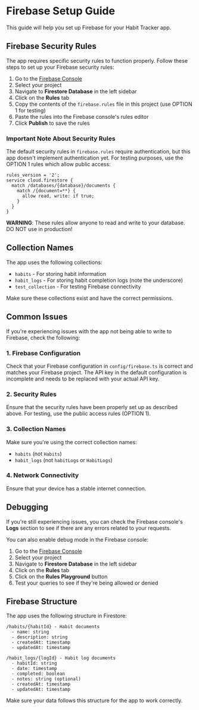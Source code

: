 # Firebase Setup Guide

This guide will help you set up Firebase for your Habit Tracker app.

## Firebase Security Rules

The app requires specific security rules to function properly. Follow these steps to set up your Firebase security rules:

1. Go to the [Firebase Console](https://console.firebase.google.com/)
2. Select your project
3. Navigate to **Firestore Database** in the left sidebar
4. Click on the **Rules** tab
5. Copy the contents of the `firebase.rules` file in this project (use OPTION 1 for testing)
6. Paste the rules into the Firebase console's rules editor
7. Click **Publish** to save the rules

### Important Note About Security Rules

The default security rules in `firebase.rules` require authentication, but this app doesn't implement authentication yet. For testing purposes, use the OPTION 1 rules which allow public access:

```
rules_version = '2';
service cloud.firestore {
  match /databases/{database}/documents {
    match /{document=**} {
      allow read, write: if true;
    }
  }
}
```

**WARNING**: These rules allow anyone to read and write to your database. DO NOT use in production!

## Collection Names

The app uses the following collections:
- `habits` - For storing habit information
- `habit_logs` - For storing habit completion logs (note the underscore)
- `test_collection` - For testing Firebase connectivity

Make sure these collections exist and have the correct permissions.

## Common Issues

If you're experiencing issues with the app not being able to write to Firebase, check the following:

### 1. Firebase Configuration

Check that your Firebase configuration in `config/firebase.ts` is correct and matches your Firebase project. The API key in the default configuration is incomplete and needs to be replaced with your actual API key.

### 2. Security Rules

Ensure that the security rules have been properly set up as described above. For testing, use the public access rules (OPTION 1).

### 3. Collection Names

Make sure you're using the correct collection names:
- `habits` (not `Habits`)
- `habit_logs` (not `habitLogs` or `HabitLogs`)

### 4. Network Connectivity

Ensure that your device has a stable internet connection.

## Debugging

If you're still experiencing issues, you can check the Firebase console's **Logs** section to see if there are any errors related to your requests.

You can also enable debug mode in the Firebase console:

1. Go to the [Firebase Console](https://console.firebase.google.com/)
2. Select your project
3. Navigate to **Firestore Database** in the left sidebar
4. Click on the **Rules** tab
5. Click on the **Rules Playground** button
6. Test your queries to see if they're being allowed or denied

## Firebase Structure

The app uses the following structure in Firestore:

```
/habits/{habitId} - Habit documents
  - name: string
  - description: string
  - createdAt: timestamp
  - updatedAt: timestamp

/habit_logs/{logId} - Habit log documents
  - habitId: string
  - date: timestamp
  - completed: boolean
  - notes: string (optional)
  - createdAt: timestamp
  - updatedAt: timestamp
```

Make sure your data follows this structure for the app to work correctly. 